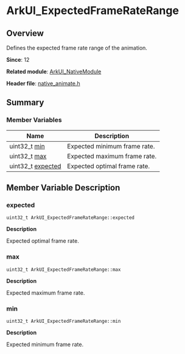 # ArkUI_ExpectedFrameRateRange


## Overview

Defines the expected frame rate range of the animation.

**Since**: 12

**Related module**: [ArkUI_NativeModule](_ark_u_i___native_module.md)

**Header file**: [native_animate.h](native__animate_8h.md)

## Summary


### Member Variables

| Name| Description| 
| -------- | -------- |
| uint32_t [min](#min) | Expected minimum frame rate. | 
| uint32_t [max](#max) | Expected maximum frame rate. | 
| uint32_t [expected](#expected) | Expected optimal frame rate. | 


## Member Variable Description


### expected

```
uint32_t ArkUI_ExpectedFrameRateRange::expected
```
**Description**

Expected optimal frame rate.


### max

```
uint32_t ArkUI_ExpectedFrameRateRange::max
```
**Description**

Expected maximum frame rate.


### min

```
uint32_t ArkUI_ExpectedFrameRateRange::min
```
**Description**

Expected minimum frame rate.
